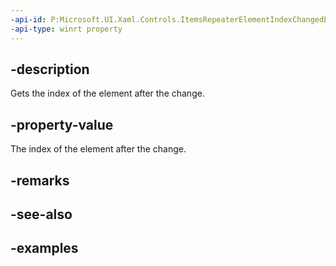 ```yaml
---
-api-id: P:Microsoft.UI.Xaml.Controls.ItemsRepeaterElementIndexChangedEventArgs.NewIndex
-api-type: winrt property
---
```


## -description

Gets the index of the element after the change.

## -property-value

The index of the element after the change.

## -remarks

## -see-also

## -examples

